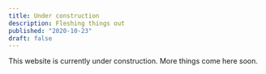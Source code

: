 ```yaml
---
title: Under construction
description: Fleshing things out
published: "2020-10-23"
draft: false
---
```


This website is currently under construction. More things come here soon.

